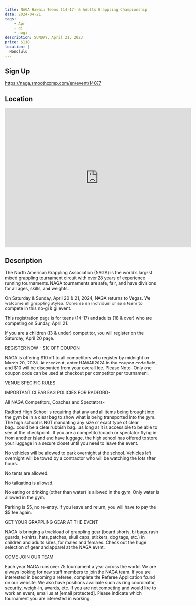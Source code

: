 ```yaml
---
title: NAGA Hawaii Teens (14-17) & Adults Grappling Championship
date: 2024-04-21
tags:
    - Apr
    - gi 
    - nogi 
description: SUNDAY, April 21, 2023
price: $110
location: |
  Honolulu
---
```

## Sign Up
https://naga.smoothcomp.com/en/event/14077

## Location
<iframe src="https://www.google.com/maps/embed?pb=!1m18!1m12!1m3!1d12345.6789!2d-157.9278625!3d21.3594940!2m3!1f0!2f0!3f0!3m2!1i1024!2i768!4f13.1!3m3!1m2!1s0x0%3A0x0!2z21.3594940!5e0!3m2!1sen!2sus!4v1234567890" width="600" height="450" style="border:0;" allowfullscreen="" loading="lazy"></iframe>

## Description
The North American Grappling Association (NAGA) is the world’s largest mixed grappling tournament circuit with over 28 years of experience running tournaments. NAGA tournaments are safe, fair, and have divisions for all ages, skills, and weights.


On Saturday & Sunday, April 20 & 21, 2024, NAGA returns to Vegas. We welcome all grappling styles. Come as an individual or as a team to compete in this no-gi & gi event.


This registration page is for teens (14-17) and adults (18 & over) who are competing on Sunday, April 21.


If you are a children (13 & under) competitor, you will register on the Saturday, April 20 page.


REGISTER NOW - $10 OFF COUPON


NAGA is offering $10 off to all competitors who register by midnight on March 20, 2024. At checkout, enter HAWAII2024 in the coupon code field, and $10 will be discounted from your overall fee. Please Note- Only one coupon code can be used at checkout per competitor per tournament. 


VENUE SPECIFIC RULES


IMPORTANT CLEAR BAG POLICIES FOR RADFORD-


All NAGA Competitors, Coaches and Spectators-


Radford High School is requiring that any and all items being brought into the gym be in a clear bag to show what is being transported into the gym.  The high school is NOT mandating any size or exact type of clear bag...could be a clear rubbish bag...as long as it is accessible to be able to see at the checkpoint.  If you are a competitor/coach or spectator flying in from another island and have luggage, the high school has offered to store your luggage in a secure closet until you need to leave the event.


No vehicles will be allowed to park overnight at the school. Vehicles left overnight will be towed by a contractor who will be watching the lots after hours.


No tents are allowed.


No tailgating is allowed.


No eating or drinking (other than water) is allowed in the gym. Only water is allowed in the gym.


Parking is $5, no re-entry. If you leave and return, you will have to pay the $5 fee again.


GET YOUR GRAPPLING GEAR AT THE EVENT


NAGA is bringing a truckload of grappling gear (board shorts, bi bags, rash guards, t-shirts, hats, patches, skull caps, stickers, dog tags, etc.) in children and adults sizes, for males and females. Check out the huge selection of gear and apparel at the NAGA event.  


COME JOIN OUR TEAM


Each year NAGA runs over 75 tournament a year across the world. We are always looking for new staff members to join the NAGA team. If you are interested in becoming a referee, complete the Referee Application found on our website. We also have positions available such as ring coordinator, security, weigh-in, awards, etc. If you are not competing and would like to work an event, email us at [email protected]. Please indicate which tournament you are interested in working.